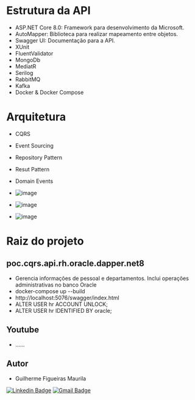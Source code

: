 # Estrutura da API
- ASP.NET Core 8.0: Framework para desenvolvimento da Microsoft.
- AutoMapper: Biblioteca para realizar mapeamento entre objetos.
- Swagger UI: Documentação para a API.
- XUnit
- FluentValidator
- MongoDb
- MediatR
- Serilog
- RabbitMQ
- Kafka
- Docker & Docker Compose

# Arquitetura
- CQRS
- Event Sourcing
- Repository Pattern
- Resut Pattern
- Domain Events

- ![image](https://github.com/gfmaurila/poc.cqrs.api.core.sqlserver.ef.net8/assets/5544035/d468e5d6-0d4d-40ba-a074-38204bc6a9b3)
- ![image](https://github.com/gfmaurila/poc.cqrs.api.core.sqlserver.ef.net8/assets/5544035/e3f22b99-ae7c-4361-b6f4-bab7d0951aaa)
- ![image](https://github.com/gfmaurila/poc.cqrs.api.core.sqlserver.ef.net8/assets/5544035/14fc2aff-7594-4f6d-9d8d-6cd3af2d2011)

# Raiz do projeto

## poc.cqrs.api.rh.oracle.dapper.net8
- Gerencia informações de pessoal e departamentos. Inclui operações administrativas no banco Oracle
- docker-compose up --build
- http://localhost:5076/swagger/index.html
- ALTER USER hr ACCOUNT UNLOCK;
- ALTER USER hr IDENTIFIED BY oracle;

## Youtube
- ......

## Autor

- Guilherme Figueiras Maurila

[![Linkedin Badge](https://img.shields.io/badge/-Guilherme_Figueiras_Maurila-blue?style=flat-square&logo=Linkedin&logoColor=white&link=https://www.linkedin.com/in/guilherme-maurila)](https://www.linkedin.com/in/guilherme-maurila)
[![Gmail Badge](https://img.shields.io/badge/-gfmaurila@gmail.com-c14438?style=flat-square&logo=Gmail&logoColor=white&link=mailto:gfmaurila@gmail.com)](mailto:gfmaurila@gmail.com)



